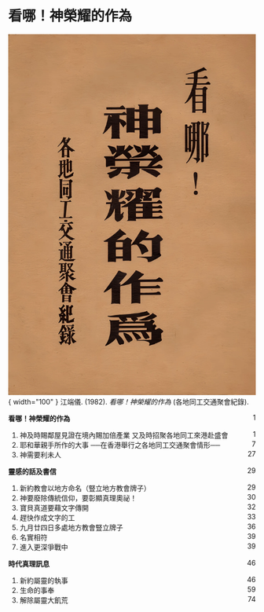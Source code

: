 # 看哪！神榮耀的作為
![](../images/cover/看哪！神榮耀的作為.webp){ width="100" }
江端儀. (1982). *看哪！神榮耀的作為* (各地同工交通聚會紀錄). 

**看哪！神榮耀的作為** <span style="float: right;">1</span>

1. 神及時賜鄰屋見證在境內賜加倍產業
又及時招聚各地同工來港赴盛會 <span style="float: right;">1</span>
1. 耶和華親手所作的大事
──在香港舉行之各地同工交通聚會情形── <span style="float: right;">7</span>
1. 神需要利未人 <span style="float: right;">27</span>

**靈感的話及書信** <span style="float: right;">29</span>

1. 新約教會以地方命名（豎立地方教會牌子） <span style="float: right;">29</span>
1. 神要廢除傳統信仰，要彰顯真理奧祕！ <span style="float: right;">30</span>
1. 寶貝真道要藉文字傳開 <span style="float: right;">32</span>
1. 趕快作成文字的工 <span style="float: right;">33</span>
1. 九月廿四日多處地方教會豎立牌子 <span style="float: right;">36</span>
1. 名實相符 <span style="float: right;">39</span>
1. 進入更深爭戰中 <span style="float: right;">39</span>

**時代真理訊息** <span style="float: right;">46</span>

1. 新約屬靈的執事 <span style="float: right;">46</span>
1. 生命的事奉 <span style="float: right;">59</span>
1. 解除屬靈大飢荒 <span style="float: right;">74</span>
